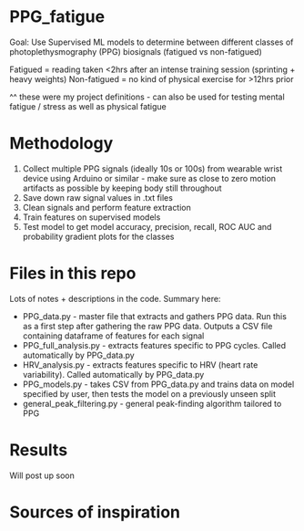 # PPG_fatigue

Goal: Use Supervised ML models to determine between different classes of photoplethysmography (PPG) biosignals (fatigued vs non-fatigued)

Fatigued = reading taken <2hrs after an intense training session (sprinting + heavy weights)
Non-fatigued = no kind of physical exercise for >12hrs prior

^^ these were my project definitions - can also be used for testing mental fatigue / stress as well as physical fatigue

# Methodology
1. Collect multiple PPG signals (ideally 10s or 100s) from wearable wrist device using Arduino or similar - make sure as close to zero motion artifacts as possible by keeping body still throughout
2. Save down raw signal values in .txt files
3. Clean signals and perform feature extraction
4. Train features on supervised models
5. Test model to get model accuracy, precision, recall, ROC AUC and probability gradient plots for the classes

# Files in this repo
Lots of notes + descriptions in the code. Summary here:

- PPG_data.py - master file that extracts and gathers PPG data. Run this as a first step after gathering the raw PPG data. Outputs a CSV file containing dataframe of features for each signal
- PPG_full_analysis.py - extracts features specific to PPG cycles. Called automatically by PPG_data.py
- HRV_analysis.py - extracts features specific to HRV (heart rate variability). Called automatically by PPG_data.py
- PPG_models.py - takes CSV from PPG_data.py and trains data on model specified by user, then tests the model on a previously unseen split
- general_peak_filtering.py - general peak-finding algorithm tailored to PPG


# Results
Will post up soon

# Sources of inspiration

